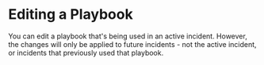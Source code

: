 # Editing a Playbook

You can edit a playbook that's being used in an active incident. However, the changes will only be applied to future incidents - not the active incident, or incidents that previously used that playbook.

